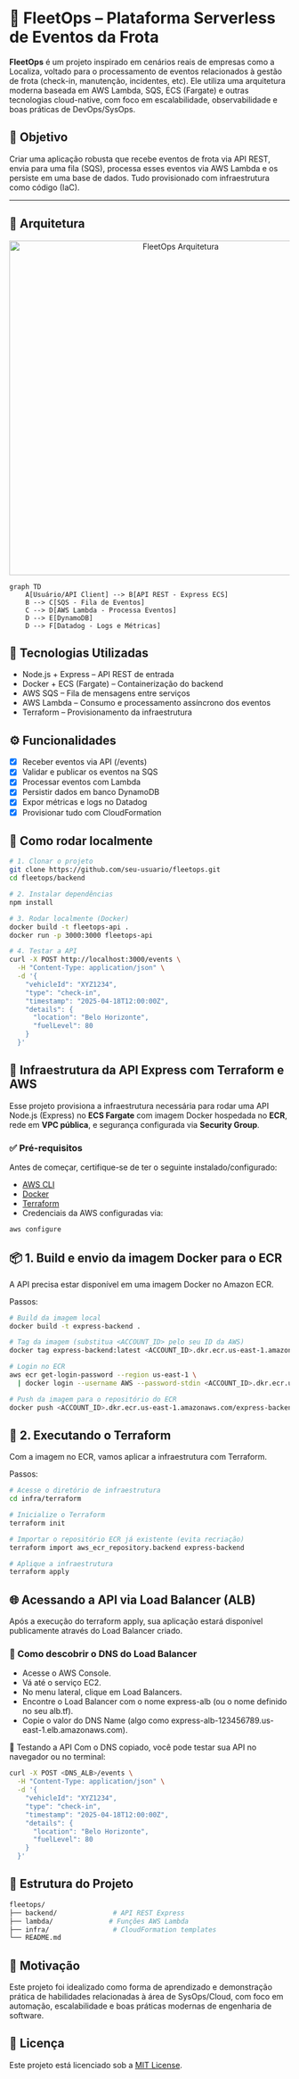 # 🚗 FleetOps – Plataforma Serverless de Eventos da Frota

**FleetOps** é um projeto inspirado em cenários reais de empresas como a Localiza, voltado para o processamento de eventos relacionados à gestão de frota (check-in, manutenção, incidentes, etc). Ele utiliza uma arquitetura moderna baseada em AWS Lambda, SQS, ECS (Fargate) e outras tecnologias cloud-native, com foco em escalabilidade, observabilidade e boas práticas de DevOps/SysOps.

## 🎯 Objetivo

Criar uma aplicação robusta que recebe eventos de frota via API REST, envia para uma fila (SQS), processa esses eventos via AWS Lambda e os persiste em uma base de dados. Tudo provisionado com infraestrutura como código (IaC).

---

## 🧱 Arquitetura
<p align="center">
  <img src="https://github.com/user-attachments/assets/ab9fdf3f-c54a-41ab-bada-d8871e4af393" alt="FleetOps Arquitetura" width="600"/>
</p>

```mermaid
graph TD
    A[Usuário/API Client] --> B[API REST - Express ECS]
    B --> C[SQS - Fila de Eventos]
    C --> D[AWS Lambda - Processa Eventos]
    D --> E[DynamoDB]
    D --> F[Datadog - Logs e Métricas]
```

## 🔧 Tecnologias Utilizadas

- Node.js + Express – API REST de entrada
- Docker + ECS (Fargate) – Containerização do backend
- AWS SQS – Fila de mensagens entre serviços
- AWS Lambda – Consumo e processamento assíncrono dos eventos
- Terraform – Provisionamento da infraestrutura

## ⚙️ Funcionalidades

- [X] Receber eventos via API (/events)
- [X] Validar e publicar os eventos na SQS
- [X] Processar eventos com Lambda
- [X] Persistir dados em banco DynamoDB
- [X] Expor métricas e logs no Datadog
- [X] Provisionar tudo com CloudFormation

## 🚀 Como rodar localmente

```bash
# 1. Clonar o projeto
git clone https://github.com/seu-usuario/fleetops.git
cd fleetops/backend

# 2. Instalar dependências
npm install

# 3. Rodar localmente (Docker)
docker build -t fleetops-api .
docker run -p 3000:3000 fleetops-api

# 4. Testar a API
curl -X POST http://localhost:3000/events \
  -H "Content-Type: application/json" \
  -d '{
    "vehicleId": "XYZ1234",
    "type": "check-in",
    "timestamp": "2025-04-18T12:00:00Z",
    "details": {
      "location": "Belo Horizonte",
      "fuelLevel": 80
    }
  }'
```


## 🚀 Infraestrutura da API Express com Terraform e AWS

Esse projeto provisiona a infraestrutura necessária para rodar uma API Node.js (Express) no **ECS Fargate** com imagem Docker hospedada no **ECR**, rede em **VPC pública**, e segurança configurada via **Security Group**.


### ✅ Pré-requisitos

Antes de começar, certifique-se de ter o seguinte instalado/configurado:

- [AWS CLI](https://docs.aws.amazon.com/cli/latest/userguide/install-cliv2.html)
- [Docker](https://www.docker.com/products/docker-desktop/)
- [Terraform](https://developer.hashicorp.com/terraform/install)
- Credenciais da AWS configuradas via:

```bash
aws configure
```

## 📦 1. Build e envio da imagem Docker para o ECR

A API precisa estar disponível em uma imagem Docker no Amazon ECR.

Passos:

```bash
# Build da imagem local
docker build -t express-backend .

# Tag da imagem (substitua <ACCOUNT_ID> pelo seu ID da AWS)
docker tag express-backend:latest <ACCOUNT_ID>.dkr.ecr.us-east-1.amazonaws.com/express-backend:latest

# Login no ECR
aws ecr get-login-password --region us-east-1 \
  | docker login --username AWS --password-stdin <ACCOUNT_ID>.dkr.ecr.us-east-1.amazonaws.com

# Push da imagem para o repositório do ECR
docker push <ACCOUNT_ID>.dkr.ecr.us-east-1.amazonaws.com/express-backend:latest
```

## 📁 2. Executando o Terraform

Com a imagem no ECR, vamos aplicar a infraestrutura com Terraform.

Passos:

```bash
# Acesse o diretório de infraestrutura
cd infra/terraform

# Inicialize o Terraform
terraform init

# Importar o repositório ECR já existente (evita recriação)
terraform import aws_ecr_repository.backend express-backend

# Aplique a infraestrutura
terraform apply
```

## 🌐 Acessando a API via Load Balancer (ALB)

Após a execução do terraform apply, sua aplicação estará disponível publicamente através do Load Balancer criado.

### 🔎 Como descobrir o DNS do Load Balancer

- Acesse o AWS Console.
- Vá até o serviço EC2.
- No menu lateral, clique em Load Balancers.
- Encontre o Load Balancer com o nome express-alb (ou o nome definido no seu alb.tf).
- Copie o valor do DNS Name (algo como express-alb-123456789.us-east-1.elb.amazonaws.com).

🚀 Testando a API
Com o DNS copiado, você pode testar sua API no navegador ou no terminal:

```bash
curl -X POST <DNS_ALB>/events \
  -H "Content-Type: application/json" \
  -d '{
    "vehicleId": "XYZ1234",
    "type": "check-in",
    "timestamp": "2025-04-18T12:00:00Z",
    "details": {
      "location": "Belo Horizonte",
      "fuelLevel": 80
    }
  }'
```

## 📁 Estrutura do Projeto

```bash
fleetops/
├── backend/              # API REST Express
├── lambda/              # Funções AWS Lambda
├── infra/                # CloudFormation templates
└── README.md
```

## 🧠 Motivação

Este projeto foi idealizado como forma de aprendizado e demonstração prática de habilidades relacionadas à área de SysOps/Cloud, com foco em automação, escalabilidade e boas práticas modernas de engenharia de software.

## 📜 Licença

Este projeto está licenciado sob a [MIT License](https://mit-license.org).
